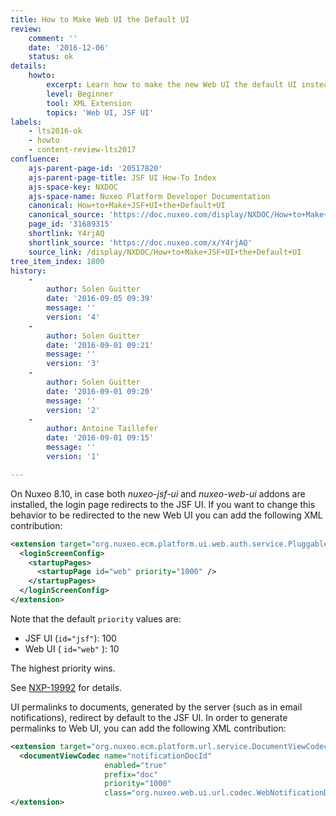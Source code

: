 ```yaml
---
title: How to Make Web UI the Default UI
review:
    comment: ''
    date: '2016-12-06'
    status: ok
details:
    howto:
        excerpt: Learn how to make the new Web UI the default UI instead of the JSF UI.
        level: Beginner
        tool: XML Extension
        topics: 'Web UI, JSF UI'
labels:
    - lts2016-ok
    - howto
    - content-review-lts2017
confluence:
    ajs-parent-page-id: '20517820'
    ajs-parent-page-title: JSF UI How-To Index
    ajs-space-key: NXDOC
    ajs-space-name: Nuxeo Platform Developer Documentation
    canonical: How+to+Make+JSF+UI+the+Default+UI
    canonical_source: 'https://doc.nuxeo.com/display/NXDOC/How+to+Make+JSF+UI+the+Default+UI'
    page_id: '31689315'
    shortlink: Y4rjAQ
    shortlink_source: 'https://doc.nuxeo.com/x/Y4rjAQ'
    source_link: /display/NXDOC/How+to+Make+JSF+UI+the+Default+UI
tree_item_index: 1800
history:
    - 
        author: Solen Guitter
        date: '2016-09-05 09:39'
        message: ''
        version: '4'
    - 
        author: Solen Guitter
        date: '2016-09-01 09:21'
        message: ''
        version: '3'
    - 
        author: Solen Guitter
        date: '2016-09-01 09:20'
        message: ''
        version: '2'
    - 
        author: Antoine Taillefer
        date: '2016-09-01 09:15'
        message: ''
        version: '1'

---
```

On Nuxeo 8.10, in case both _nuxeo-jsf-ui_ and _nuxeo-web-ui_ addons are installed, the login page redirects to the JSF UI.
If you want to change this behavior to be redirected to the new Web UI you can add the following XML contribution:

```xml
<extension target="org.nuxeo.ecm.platform.ui.web.auth.service.PluggableAuthenticationService" point="loginScreen">
  <loginScreenConfig>
    <startupPages>
      <startupPage id="web" priority="1000" />
    </startupPages>
  </loginScreenConfig>
</extension>
```

Note that the default `priority` values are:

*   JSF UI (`id="jsf"`): 100
*   Web UI ( `id="web"` ): 10

The highest priority wins.

See [NXP-19992](https://jira.nuxeo.com/browse/NXP-19992) for details.

UI permalinks to documents, generated by the server (such as in email notifications), redirect by default to the JSF UI.
In order to generate permalinks to Web UI, you can add the following XML contribution:

```xml
<extension target="org.nuxeo.ecm.platform.url.service.DocumentViewCodecService" point="codecs">
  <documentViewCodec name="notificationDocId"
                     enabled="true"
                     prefix="doc"
                     priority="1000"
                     class="org.nuxeo.web.ui.url.codec.WebNotificationDocumentIdCodec" />
</extension>
```
